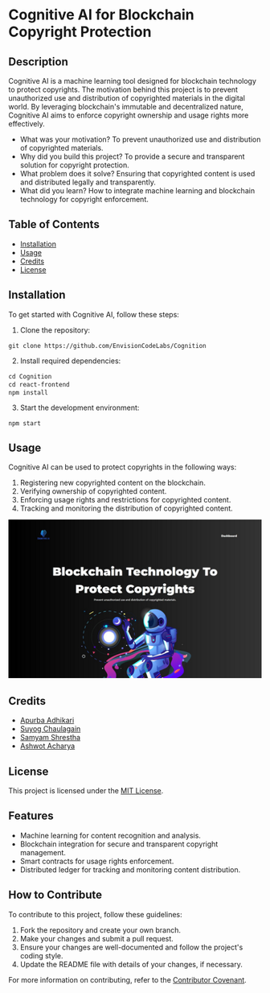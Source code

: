 # Cognitive AI for Blockchain Copyright Protection
## Description
Cognitive AI is a machine learning tool designed for blockchain technology to protect copyrights. The motivation behind this project is to prevent unauthorized use and distribution of copyrighted materials in the digital world. By leveraging blockchain's immutable and decentralized nature, Cognitive AI aims to enforce copyright ownership and usage rights more effectively.

- What was your motivation? To prevent unauthorized use and distribution of copyrighted materials.
- Why did you build this project? To provide a secure and transparent solution for copyright protection.
- What problem does it solve? Ensuring that copyrighted content is used and distributed legally and transparently.
- What did you learn? How to integrate machine learning and blockchain technology for copyright enforcement.

## Table of Contents
- [Installation](#installation)
- [Usage](#usage)
- [Credits](#credits)
- [License](#license)

## Installation
To get started with Cognitive AI, follow these steps:

1. Clone the repository:
```
git clone https://github.com/EnvisionCodeLabs/Cognition
```
2. Install required dependencies:
```
cd Cognition
cd react-frontend
npm install
```
3. Start the development environment:
```
npm start
```

## Usage
Cognitive AI can be used to protect copyrights in the following ways:

1. Registering new copyrighted content on the blockchain.
2. Verifying ownership of copyrighted content.
3. Enforcing usage rights and restrictions for copyrighted content.
4. Tracking and monitoring the distribution of copyrighted content.

![Cognitive AI Usage Example](./landing.jpg)

## Credits
- [Apurba Adhikari](https://github.com/apurbadh)
- [Suyog  Chaulagain](https://github.com/seaten779)
- [Samyam  Shrestha](https://github.com/SamShr12)
- [Ashwot Acharya](https://github.com/Ashwot-Acharya)


## License
This project is licensed under the [MIT License](https://choosealicense.com/licenses/mit/).

## Features
- Machine learning for content recognition and analysis.
- Blockchain integration for secure and transparent copyright management.
- Smart contracts for usage rights enforcement.
- Distributed ledger for tracking and monitoring content distribution.

## How to Contribute
To contribute to this project, follow these guidelines:

1. Fork the repository and create your own branch.
2. Make your changes and submit a pull request.
3. Ensure your changes are well-documented and follow the project's coding style.
4. Update the README file with details of your changes, if necessary.

For more information on contributing, refer to the [Contributor Covenant](https://www.contributor-covenant.org/).

